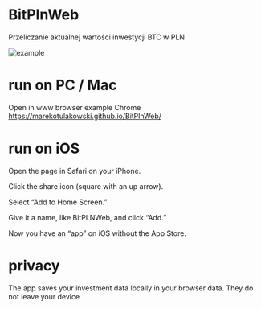 # BitPlnWeb
Przeliczanie aktualnej wartości inwestycji BTC w PLN

![example](https://github.com/user-attachments/assets/3727d6b7-4153-4ec0-8e18-230a4692e2c4)

# run on PC / Mac
Open in www browser example Chrome
https://marekotulakowski.github.io/BitPlnWeb/

# run on iOS
Open the page in Safari on your iPhone.

Click the share icon (square with an up arrow).

Select “Add to Home Screen.”

Give it a name, like BitPLNWeb, and click “Add.”

Now you have an “app” on iOS without the App Store.

# privacy
The app saves your investment data locally in your browser data. They do not leave your device
